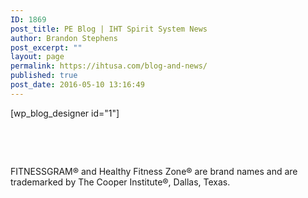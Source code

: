 ```yaml
---
ID: 1869
post_title: PE Blog | IHT Spirit System News
author: Brandon Stephens
post_excerpt: ""
layout: page
permalink: https://ihtusa.com/blog-and-news/
published: true
post_date: 2016-05-10 13:16:49
---
```

[wp_blog_designer id="1"]

&nbsp;

&nbsp;

FITNESSGRAM® and Healthy Fitness Zone® are brand names and are trademarked by The Cooper Institute®, Dallas, Texas.